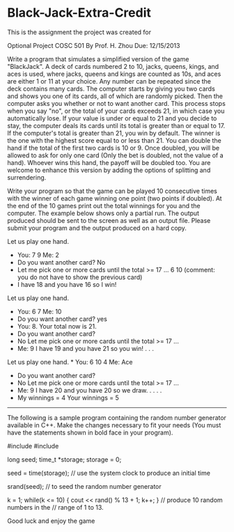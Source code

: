 # Black-Jack-Extra-Credit



This is the assignment the project was created for 

   Optional Project      COSC 501             By Prof. H. Zhou  Due: 12/15/2013                                           
 
 Write a program that simulates a simplified version of the game "BlackJack".  A deck of cards numbered 2 to 10, jacks, queens, kings, and aces is used, where jacks, queens and kings are counted as 10s, and aces are either 1 or 11 at your choice.  Any number can be repeated since the deck contains many cards. The computer starts by giving you two cards and shows you one of its cards, all of which are randomly picked. Then the computer asks you whether or not to want another card. This process stops when you say "no", or the total of your cards exceeds 21, in which case you automatically lose. If your value is under or equal to 21 and you decide to stay, the computer deals its cards until its total is greater than or equal to 17. If the computer's total is greater than 21, you win by default. The winner is the one with the highest score equal to or less than 21. You can double the hand if the total of the first two cards is 10 or 9. Once doubled, you will be allowed to ask for only one card (Only the bet is doubled, not the value of a hand). Whoever wins this hand, the payoff will be doubled too. You are welcome to enhance this version by adding the options of splitting and surrendering. 
 
 
Write your program so that the game can be played 10 consecutive times with the winner of each game winning one point (two points if doubled). At the end of the 10 games print out the total winnings for you and the computer. The example below shows only a partial run. The output produced should be sent to the screen as well as an output file. Please submit your program and the output produced on a hard copy. 
 
 
Let us play one hand. 
* You: 7 9 Me:  2   
* Do you want another card? No 
* Let me pick one or more cards until the total  >= 17 ... 6 10        (comment: you do not have to show the previous card) 
* I have 18 and you have 16 so I win! 
 
Let us play one hand. 
* You: 6 7  Me: 10  
* Do you want another card? yes 
* You: 8. Your total now is 21. 
* Do you want another card?
* No Let me pick one or more cards until the total  >= 17 ... 
* Me: 9 I have 19 and you have 21 so you win!  .  .  . 

Let us play one hand. * You: 6 10 4  Me: Ace 
* Do you want another card?
* No Let me pick one or more cards until the total  >= 17 ... 
* Me: 9 I have 20 and you have 20 so we draw. . . . . 
* My winnings = 4 Your winnings = 5 

_____________________________________________________________ 
 
The following is a sample program containing the random number generator available in C++. Make the changes necessary to fit your needs (You must have the statements shown in bold face in your program). 
 
#include <stdlib> #include <time> 
 
long seed; time_t *storage; storage = 0; 
 
seed = time(storage);  // use the system clock to produce an initial time  
 
srand(seed);            // to seed the random number generator 
 
k = 1; while(k <= 10) {   cout << rand() % 13 + 1;   k++; }                        // produce 10 random numbers in the       // range of 1 to 13. 
 
Good luck and enjoy the game 
